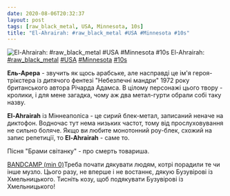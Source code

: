 ```yaml
---
date: 2020-08-06T20:32:37
layout: post
tags: [raw_black_metal, USA, Minnesota, 10s]
title: "El-Ahrairah: #raw_black_metal #USA #Minnesota #10s"
---
```

![El-Ahrairah: #raw_black_metal #USA #Minnesota #10s](https://res.cloudinary.com/vast-space-unexplored/image/upload/photos/photo_1032_06-08-2020_18-36-57.jpg)
El-Ahrairah: [#raw_black_metal](/tags/#raw_black_metal) [#USA](/tags/#USA) [#Minnesota](/tags/#Minnesota) [#10s](/tags/#10s)

**Ель-Арера** - звучить як щось арабське, але насправді це ім&#39;я героя-трікстера із дитячого фентезі &quot;Небезпечні мандри&quot; 1972 року британського автора Річарда Адамса. В цілому персонажі цього твору - кролики, і для мене загадка, чому аж два метал-гурти обрали собі таку назву.

**El-Ahrairah** із Міннеаполіса - це сирий блек-метал, записаний неначе на диктофон. Водночас тут нема низьких частот, тому від прослуховування не сильно боляче. Якщо ви любите монотонний роу-блек, схожий на запис репетиції, то **El-Ahrairah** - саме то.

Пісня &quot;Брами світанку&quot; - про смерть товариша.

[BANDCAMP (min 0)](https://el-ahrairah.bandcamp.com/album/the-gates-of-dawn)Треба почати дякувати людям, котрі порадили те чи інше музло. Цього разу, не вперше і не востаннє, дякую Бузувірові із Хмельницького. Тисніть козу, щоб подякувати Бузувірові із Хмельницького!